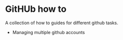 # GitHUb how to
A collection of how to guides for different github tasks.
* Managing multiple github accounts
